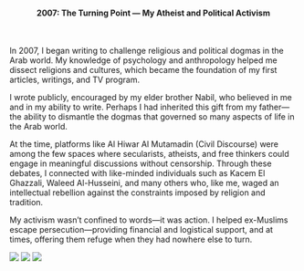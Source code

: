 <center><h4>2007: The Turning Point — My Atheist and Political Activism</h4></center>
<br/>

In 2007, I began writing to challenge religious and political dogmas in the Arab world. My knowledge of psychology and anthropology helped me dissect religions and cultures, which became the foundation of my first articles, writings, and TV program.

I wrote publicly, encouraged by my elder brother Nabil, who believed in me and in my ability to write. Perhaps I had inherited this gift from my father—the ability to dismantle the dogmas that governed so many aspects of life in the Arab world.

At the time, platforms like Al Hiwar Al Mutamadin (Civil Discourse) were among the few spaces where secularists, atheists, and free thinkers could engage in meaningful discussions without censorship. Through these debates, I connected with like-minded individuals such as Kacem El Ghazzali, Waleed Al-Husseini, and many others who, like me, waged an intellectual rebellion against the constraints imposed by religion and tradition.

My activism wasn’t confined to words—it was action. I helped ex-Muslims escape persecution—providing financial and logistical support, and at times, offering them refuge when they had nowhere else to turn.

![](46.jpeg)
![](47.jpeg)
![](48.jpeg)
<p></p>